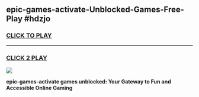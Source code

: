 
## epic-games-activate-Unblocked-Games-Free-Play #hdzjo
<h3>
<a href="https://us.freeplayer.one?title=epic-games-activate&ref=9M">CLICK TO PLAY</a></h3>
<hr>

<h3>
<a href="https://us.freeplayer.one?title=epic-games-activate&ref=9M">CLICK 2 PLAY</a>
  
</h3>

<a href="https://us.freeplayer.one?title=epic-games-activate&ref=9M"><img src="https://clearcache.store/games.png"></a>


**epic-games-activate games unblocked: Your Gateway to Fun and Accessible Online Gaming**
